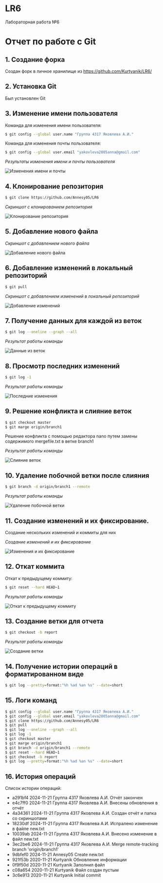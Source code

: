 # LR6
Лабораторная работа №6
# Отчет по работе с Git

## 1. Создание форка
Создан форк в личное хранилище из https://github.com/Kurtyanik/LR6/

## 2. Установка Git
Был установлен Git

## 3. Изменение имени пользователя
Команда для изменения имени пользователя:

```bash
$ git config --global user.name "Группа 4317 Яковлева А.И."
```
Команда для изменения почты пользователя:

```bash
$ git config --global user.email "yakovleva2005anna@gmail.com"
```
*Результаты изменения имени и почты пользователя*

![Изменения имени и почты](./screenshots/pic1.png)

## 4. Клонирование репозитория

```bash
$ git clone https://github.com/Annesy05/LR6
```
*Скриншот с клонированием репозитория*

![Клонирование репозитория](./screenshots/pic2.png)

## 5. Добавление нового файла

*Скриншот с добавлением нового файла*

![Добавление нового файла](./screenshots/pic3.png)

## 6. Добавление изменений в локальный репозиторий

```bash
$ git pull
```
*Скриншот с добавлением изменений в локальный репозиторий*

![Добавление изменений](./screenshots/pic4.png)

## 7. Получение данных для каждой из веток

```bash
$ git log --oneline --graph --all
```

*Результат работы команды*

![Данные из веток](./screenshots/pic5.png)

## 8. Просмотр последних изменений

```bash
$ git log -1
```

*Результат работы команды*

![Последние изменения](./screenshots/pic6.png)

## 9. Решение конфликта и слияние веток

```bash
$ git checkout master
$ git marge origin/branch1
```
Решение конфликта с помощью редактора nano путем замены содержимого mergefile.txt в ветке branch1

*Результат работы команды*

![Cлияние веток](./screenshots/pic7.png)

## 10. Удаление побочной ветки после слияния

```bash
$ git branch -d origin/branch1 --remote
```
*Результат работы команды*

![Удаление побочной ветки](./screenshots/pic8.png)

## 11. Создание изменений и их фиксирование.

Создание нескольких изменений и коммиты для них

*Создание изменений и их фиксирование*

![Изменения и их фиксирование](./screenshots/pic9.png)


## 12. Откат коммита

Откат к предыдущему коммиту:

```bash
$ git reset --hard HEAD~1
```
*Результат работы команды*

![Откат к предыдущему коммиту](./screenshots/pic10.png)

## 13. Создание ветки для отчета

```bash
$ git checkout -b report
```
*Результат работы команды*

![Создание ветки](./screenshots/pic11.png)

## 14. Получение истории операций в форматированном виде

```bash
$ git log --pretty=format:"%h %ad %an %s" --date=short
```

## 15. Логи команд

```bash
$ git config --global user.name "Группа 4317 Яковлева А.И."
$ git config --global user.email "yakovleva2005anna@gmail.com"
$ git clone https://github.com/Annesy05/LR6
$ git pull
$ git log --oneline --graph --all
$ git log -1
$ git checkout master
$ git marge origin/branch1
$ git branch -d origin/branch1 --remote
$ git reset --hard HEAD~1
$ git checkout -b report
$ git log --pretty=format:"%h %ad %an %s" --date=short
```

## 16. История операций
Список истории операций:
+ a291bf4 2024-11-21 Группа 4317 Яковлева А.И. Отчёт закончен
+ e4c7ff0 2024-11-21 Группа 4317 Яковлева А.И. Внесены обновления в отчёт
+ 4a34361 2024-11-21 Группа 4317 Яковлева А.И. Создан отчёт и папка со скриншотами
+ 18230df 2024-11-21 Группа 4317 Яковлева А.И. Испралено изменение в файле new.txt
+ 10039ab 2024-11-21 Группа 4317 Яковлева А.И. Внесено изменение в файл new.txt
+ 3ec2be6 2024-11-21 Группа 4317 Яковлева А.И. Merge remote-tracking branch 'origin/branch1'
+ 9dbfef0 2024-11-21 Annesy05 Create new.txt
+ 921f53b 2020-11-21 Kurtyanik Обновление информации
+ 0f9f50d 2020-11-21 Kurtyanik Заполнил файл
+ c08a654 2020-11-21 Kurtyanik Файл создан пустым
+ 3c6e913 2020-11-21 Kurtyanik Initial commit
